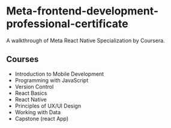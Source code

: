 # Meta-frontend-development-professional-certificate

A walkthrough of Meta React Native Specialization by Coursera.

## Courses

- Introduction to Mobile Development
- Programming with JavaScript
- Version Control
- React Basics
- React Native
- Principles of UX/UI Design
- Working with Data
- Capstone (react App)
